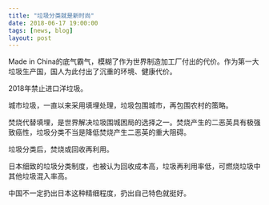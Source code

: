 ```yaml
---
title: "垃圾分类就是新时尚"
date: 2018-06-17 19:00:00
tags: [news, blog]
layout: post
---
```


Made in China的底气霸气，模糊了作为世界制造加工厂付出的代价。作为第一大垃圾生产国，国人为此付出了沉重的环境、健康代价。 

2018年禁止进口洋垃圾。

城市垃圾，一直以来采用填埋处理，垃圾包围城市，再包围农村的策略。

焚烧代替填埋，是世界解决垃圾围城困局的选择之一。焚烧产生的二恶英具有极强致癌性，垃圾分类不当是降低焚烧产生二恶英的重大阻碍。

垃圾分类后，焚烧或回收再利用。

日本细致的垃圾分类制度，也被认为回收成本高，垃圾再利用率低，可燃烧垃圾中其他垃圾混入率高。

中国不一定扔出日本这种精细程度，扔出自己特色就挺好。
